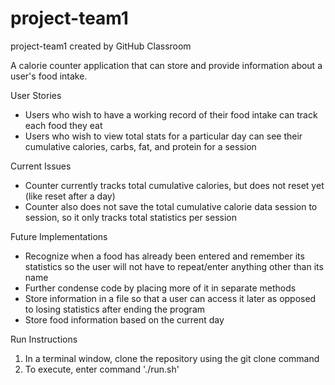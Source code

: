 # project-team1
project-team1 created by GitHub Classroom

A calorie counter application that can store and provide information
about a user's food intake. 

User Stories
- Users who wish to have a working record of their food intake can track each food they eat
- Users who wish to view total stats for a particular day can see their cumulative calories,
  carbs, fat, and protein for a session
  
Current Issues
- Counter currently tracks total cumulative calories, but does not reset yet (like reset after a day)
- Counter also does not save the total cumulative calorie data session to session, so it only tracks total statistics per session
 
Future Implementations
- Recognize when a food has already been entered and remember its statistics so the user
  will not have to repeat/enter anything other than its name
- Further condense code by placing more of it in separate methods
- Store information in a file so that a user can access it later as opposed to losing
  statistics after ending the program
- Store food information based on the current day
  
Run Instructions
  1. In a terminal window, clone the repository using the git clone command
  2. To execute, enter command './run.sh'
